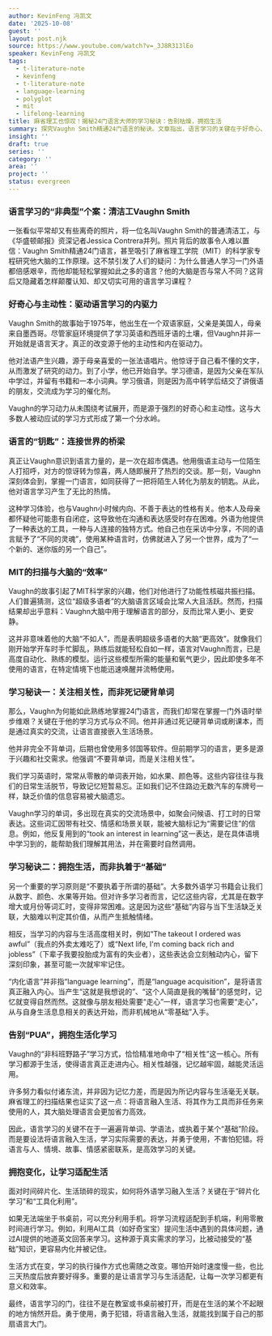 ```yaml
---
author: KevinFeng 冯凯文
date: '2025-10-08'
guest: ''
layout: post.njk
source: https://www.youtube.com/watch?v=_3J8R313lEo
speaker: KevinFeng 冯凯文
tags:
  - t-literature-note
  - kevinfeng
  - t-literature-note
  - language-learning
  - polyglot
  - mit
  - lifelong-learning
title: 麻省理工也惊叹！揭秘24门语言大师的学习秘诀：告别枯燥，拥抱生活
summary: 探究Vaughn Smith精通24门语言的秘诀。文章指出，语言学习的关键在于好奇心、主动性和高相关性，而非死记硬背或遵循传统基础。通过融入生活场景、情感连接，大脑能高效处理语言，实现“熟能生巧”。
insight: ''
draft: true
series: ''
category: ''
area: ''
project: ''
status: evergreen
---
```

### 语言学习的“非典型”个案：清洁工Vaughn Smith

一张看似平常却又有些离奇的照片，将一位名叫Vaughn Smith的普通清洁工，与《华盛顿邮报》资深记者Jessica Contrera并列。照片背后的故事令人难以置信：Vaughn Smith精通24门语言，甚至吸引了麻省理工学院（MIT）的科学家专程研究他大脑的工作原理。这不禁引发了人们的疑问：为什么普通人学习一门外语都倍感艰辛，而他却能轻松掌握如此之多的语言？他的大脑是否与常人不同？这背后又隐藏着怎样颠覆认知、却又切实可用的语言学习课程？

### 好奇心与主动性：驱动语言学习的内驱力

Vaughn Smith的故事始于1975年，他出生在一个双语家庭，父亲是美国人，母亲来自墨西哥。尽管家庭环境提供了学习英语和西班牙语的土壤，但Vaughn并非一开始就是语言天才。真正的改变源于他的主动性和内在驱动力。

他对法语产生兴趣，源于母亲喜爱的一张法语唱片。他惊讶于自己看不懂的文字，从而激发了研究的动力。到了小学，他已开始自学。学习德语，是因为父亲在军队中学过，并留有书籍和一本小词典。学习俄语，则是因为高中转学后结交了讲俄语的朋友，交流成为学习的催化剂。

Vaughn的学习动力从未围绕考试展开，而是源于强烈的好奇心和主动性。这与大多数人被动应试的学习方式形成了第一个分水岭。

### 语言的“钥匙”：连接世界的桥梁

真正让Vaughn意识到语言力量的，是一次在超市偶遇。他用俄语主动与一位陌生人打招呼，对方的惊讶转为惊喜，两人随即展开了热烈的交谈。那一刻，Vaughn深刻体会到，掌握一门语言，如同获得了一把将陌生人转化为朋友的钥匙。从此，他对语言学习产生了无比的热情。

这种学习体验，也与Vaughn小时候内向、不善于表达的性格有关。他本人及母亲都怀疑他可能患有自闭症，这导致他在沟通和表达感受时存在困难。外语为他提供了一种表达的工具，一种与人连接的独特方式。他自己也在采访中分享，不同的语言赋予了“不同的灵魂”，使用某种语言时，仿佛就进入了另一个世界，成为了“一个新的、迷你版的另一个自己”。

### MIT的扫描与大脑的“效率”

Vaughn的故事引起了MIT科学家的兴趣，他们对他进行了功能性核磁共振扫描。人们普遍猜测，这位“超级多语者”的大脑语言区域会比常人大且活跃。然而，扫描结果却出乎意料：Vaughn大脑中用于理解语言的部分，反而比常人更小、更安静。

这并非意味着他的大脑“不如人”，而是表明超级多语者的大脑“更高效”。就像我们刚开始学开车时手忙脚乱，熟练后就能轻松自如一样，语言对Vaughn而言，已是高度自动化、熟练的模型。运行这些模型所需的能量和氧气更少，因此即使多年不使用的语言，在特定情境下也能迅速唤醒并流畅使用。

### 学习秘诀一：关注相关性，而非死记硬背单词

那么，Vaughn为何能如此熟练地掌握24门语言，而我们却常在掌握一门外语时举步维艰？关键在于他的学习方式与众不同。他并非通过死记硬背单词或刷课本，而是通过真实的交流，让语言直接嵌入生活场景。

他并非完全不背单词，后期也曾使用多邻国等软件。但前期学习的语言，更多是源于兴趣和社交需求。他强调“不要背单词，而是关注相关性”。

我们学习英语时，常常从零散的单词表开始，如水果、颜色等。这些内容往往与我们的日常生活脱节，导致记忆短暂易忘。正如我们记不住路边无数汽车的车牌号一样，缺乏价值的信息容易被大脑遗忘。

Vaughn学习的单词，多出现在真实的交流场景中，如聚会问候语、打工时的日常表达。这些词汇因带有社交、情感和场景关联，能被大脑标记为“需要记住”的信息。例如，他反复用到的“took an interest in learning”这一表达，是在具体语境中学习到的，能帮助我们理解其用法，并在需要时自然调用。

### 学习秘诀二：拥抱生活，而非执着于“基础”

另一个重要的学习原则是“不要执着于所谓的基础”。大多数外语学习书籍会让我们从数字、颜色、水果等开始。但对许多学习者而言，记忆这些内容，尤其是在数字增大或月份等词汇时，变得非常困难。这是因为这些“基础”内容与当下生活缺乏关联，大脑难以判定其价值，从而产生抵触情绪。

相反，当学习的内容与生活高度相关时，例如“The takeout I ordered was awful”（我点的外卖太难吃了）或“Next life, I'm coming back rich and jobless”（下辈子我要投胎成为富有的失业者），这些表达会立刻触动内心，留下深刻印象，甚至可能一次就牢牢记住。

“内化语言”并非指“language learning”，而是“language acquisition”，是将语言真正融入内心。当产生“这就是我想说的”、“这个人简直是我的嘴替”的感觉时，记忆就变得自然而然。这就像与朋友相处需要“走心”一样，语言学习也需要“走心”，从与自身生活息息相关的表达开始，而非机械地从“零基础”入手。

### 告别“PUA”，拥抱生活化学习

Vaughn的“非科班野路子”学习方式，恰恰精准地命中了“相关性”这一核心。所有学习都源于生活，使得语言真正走进内心。相关性越强，记忆越牢固，越能灵活运用。

许多努力看似付诸东流，并非因为记忆力差，而是因为所记内容与生活毫无关联。麻省理工的扫描结果也证实了这一点：将语言融入生活、将其作为工具而非任务来使用的人，其大脑处理语言会更加省力高效。

因此，语言学习的关键不在于一遍遍背单词、学语法，或执着于某个“基础”阶段。而是要设法将语言融入生活，学习实际需要的表达，并勇于使用，不害怕犯错。将语言与人、情境、故事、情感紧密联系，是高效学习的关键。

### 拥抱变化，让学习适配生活

面对时间碎片化、生活琐碎的现实，如何将外语学习融入生活？关键在于“碎片化学习”和“工具化利用”。

如果无法端坐于书桌前，可以充分利用手机。将学习流程适配到手机端，利用零散时间进行学习。例如，利用AI工具（如好奇宝宝）提问生活中遇到的具体问题，通过AI提供的地道英文回答来学习。这种源于真实需求的学习，比被动接受的“基础”知识，更容易内化并被记住。

生活方式在变，学习的执行操作方式也需随之改变。哪怕开始时速度慢一些，也比三天热度后放弃要好得多。重要的是让语言学习与生活适配，让每一次学习都更有意义和效率。

最终，语言学习的门，往往不是在教室或书桌前被打开，而是在生活的某个不起眼的地方悄然开启。勇于使用，勇于犯错，将语言融入生活，就能找到属于自己的那扇语言大门。